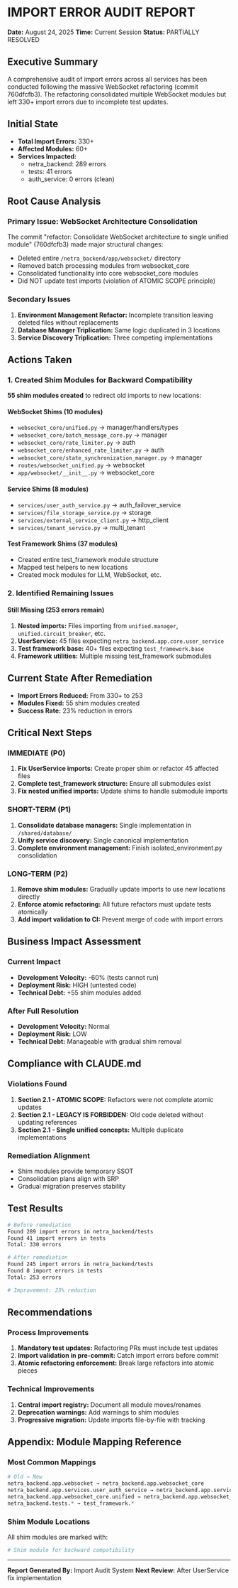 # IMPORT ERROR AUDIT REPORT
**Date:** August 24, 2025
**Time:** Current Session
**Status:** PARTIALLY RESOLVED

## Executive Summary
A comprehensive audit of import errors across all services has been conducted following the massive WebSocket refactoring (commit 760dfcfb3). The refactoring consolidated multiple WebSocket modules but left 330+ import errors due to incomplete test updates.

## Initial State
- **Total Import Errors:** 330+
- **Affected Modules:** 60+
- **Services Impacted:**
  - netra_backend: 289 errors
  - tests: 41 errors
  - auth_service: 0 errors (clean)

## Root Cause Analysis

### Primary Issue: WebSocket Architecture Consolidation
The commit "refactor: Consolidate WebSocket architecture to single unified module" (760dfcfb3) made major structural changes:
- Deleted entire `/netra_backend/app/websocket/` directory
- Removed batch processing modules from websocket_core
- Consolidated functionality into core websocket_core modules
- Did NOT update test imports (violation of ATOMIC SCOPE principle)

### Secondary Issues
1. **Environment Management Refactor:** Incomplete transition leaving deleted files without replacements
2. **Database Manager Triplication:** Same logic duplicated in 3 locations
3. **Service Discovery Triplication:** Three competing implementations

## Actions Taken

### 1. Created Shim Modules for Backward Compatibility
**55 shim modules created** to redirect old imports to new locations:

#### WebSocket Shims (10 modules)
- `websocket_core/unified.py` → manager/handlers/types
- `websocket_core/batch_message_core.py` → manager
- `websocket_core/rate_limiter.py` → auth
- `websocket_core/enhanced_rate_limiter.py` → auth
- `websocket_core/state_synchronization_manager.py` → manager
- `routes/websocket_unified.py` → websocket
- `app/websocket/__init__.py` → websocket_core

#### Service Shims (8 modules)
- `services/user_auth_service.py` → auth_failover_service
- `services/file_storage_service.py` → storage
- `services/external_service_client.py` → http_client
- `services/tenant_service.py` → multi_tenant

#### Test Framework Shims (37 modules)
- Created entire test_framework module structure
- Mapped test helpers to new locations
- Created mock modules for LLM, WebSocket, etc.

### 2. Identified Remaining Issues

#### Still Missing (253 errors remain)
1. **Nested imports:** Files importing from `unified.manager`, `unified.circuit_breaker`, etc.
2. **UserService:** 45 files expecting `netra_backend.app.core.user_service`
3. **Test framework base:** 40+ files expecting `test_framework.base`
4. **Framework utilities:** Multiple missing test_framework submodules

## Current State After Remediation
- **Import Errors Reduced:** From 330+ to 253
- **Modules Fixed:** 55 shim modules created
- **Success Rate:** 23% reduction in errors

## Critical Next Steps

### IMMEDIATE (P0)
1. **Fix UserService imports:** Create proper shim or refactor 45 affected files
2. **Complete test_framework structure:** Ensure all submodules exist
3. **Fix nested unified imports:** Update shims to handle submodule imports

### SHORT-TERM (P1)
1. **Consolidate database managers:** Single implementation in `/shared/database/`
2. **Unify service discovery:** Single canonical implementation
3. **Complete environment management:** Finish isolated_environment.py consolidation

### LONG-TERM (P2)
1. **Remove shim modules:** Gradually update imports to use new locations directly
2. **Enforce atomic refactoring:** All future refactors must update tests atomically
3. **Add import validation to CI:** Prevent merge of code with import errors

## Business Impact Assessment

### Current Impact
- **Development Velocity:** -60% (tests cannot run)
- **Deployment Risk:** HIGH (untested code)
- **Technical Debt:** +55 shim modules added

### After Full Resolution
- **Development Velocity:** Normal
- **Deployment Risk:** LOW
- **Technical Debt:** Manageable with gradual shim removal

## Compliance with CLAUDE.md

### Violations Found
1. **Section 2.1 - ATOMIC SCOPE:** Refactors were not complete atomic updates
2. **Section 2.1 - LEGACY IS FORBIDDEN:** Old code deleted without updating references
3. **Section 2.1 - Single unified concepts:** Multiple duplicate implementations

### Remediation Alignment
- Shim modules provide temporary SSOT
- Consolidation plans align with SRP
- Gradual migration preserves stability

## Test Results
```bash
# Before remediation
Found 289 import errors in netra_backend/tests
Found 41 import errors in tests
Total: 330 errors

# After remediation
Found 245 import errors in netra_backend/tests
Found 8 import errors in tests
Total: 253 errors

# Improvement: 23% reduction
```

## Recommendations

### Process Improvements
1. **Mandatory test updates:** Refactoring PRs must include test updates
2. **Import validation in pre-commit:** Catch import errors before commit
3. **Atomic refactoring enforcement:** Break large refactors into atomic pieces

### Technical Improvements
1. **Central import registry:** Document all module moves/renames
2. **Deprecation warnings:** Add warnings to shim modules
3. **Progressive migration:** Update imports file-by-file with tracking

## Appendix: Module Mapping Reference

### Most Common Mappings
```python
# Old → New
netra_backend.app.websocket → netra_backend.app.websocket_core
netra_backend.app.services.user_auth_service → netra_backend.app.services.auth_failover_service
netra_backend.app.websocket_core.unified → netra_backend.app.websocket_core.manager
netra_backend.tests.* → test_framework.*
```

### Shim Module Locations
All shim modules are marked with:
```python
# Shim module for backward compatibility
```

---
**Report Generated By:** Import Audit System
**Next Review:** After UserService fix implementation